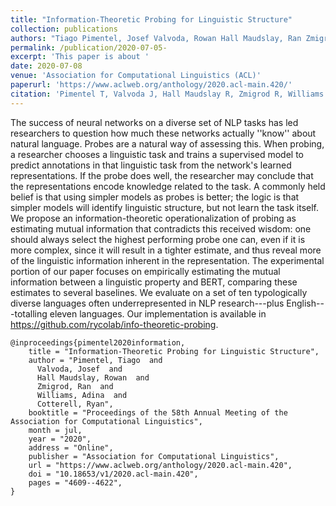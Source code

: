 ```yaml
---
title: "Information-Theoretic Probing for Linguistic Structure"
collection: publications
authors: "Tiago Pimentel, Josef Valvoda, Rowan Hall Maudslay, Ran Zmigrod, Adina Williams, and Ryan Cotterell"
permalink: /publication/2020-07-05-
excerpt: 'This paper is about '
date: 2020-07-08
venue: 'Association for Computational Linguistics (ACL)'
paperurl: 'https://www.aclweb.org/anthology/2020.acl-main.420/'
citation: 'Pimentel T, Valvoda J, Hall Maudslay R, Zmigrod R, Williams A, Cotterell R. Information-theoretic probing for linguistic structure. In: Proceedings of the 58th Annual Meeting of the Association for Computational Linguistics, 2020 Jul (pp. 4609-4622).'
---
```


The success of neural networks on a diverse set of NLP tasks has led researchers to question how much these networks actually ''know'' about natural language. Probes are a natural way of assessing this. When probing, a researcher chooses a linguistic task and trains a supervised model to predict annotations in that linguistic task from the network's learned representations. If the probe does well, the researcher may conclude that the representations encode knowledge related to the task. A commonly held belief is that using simpler models as probes is better; the logic is that simpler models will identify linguistic structure, but not learn the task itself. We propose an information-theoretic operationalization of probing as estimating mutual information that contradicts this received wisdom: one should always select the highest performing probe one can, even if it is more complex, since it will result in a tighter estimate, and thus reveal more of the linguistic information inherent in the representation. The experimental portion of our paper focuses on empirically estimating the mutual information between a linguistic property and BERT, comparing these estimates to several baselines. We evaluate on a set of ten typologically diverse languages often underrepresented in NLP research---plus English---totalling eleven languages. Our implementation is available in https://github.com/rycolab/info-theoretic-probing.


```
@inproceedings{pimentel2020information,
    title = "Information-Theoretic Probing for Linguistic Structure",
    author = "Pimentel, Tiago  and
      Valvoda, Josef  and
      Hall Maudslay, Rowan  and
      Zmigrod, Ran  and
      Williams, Adina  and
      Cotterell, Ryan",
    booktitle = "Proceedings of the 58th Annual Meeting of the Association for Computational Linguistics",
    month = jul,
    year = "2020",
    address = "Online",
    publisher = "Association for Computational Linguistics",
    url = "https://www.aclweb.org/anthology/2020.acl-main.420",
    doi = "10.18653/v1/2020.acl-main.420",
    pages = "4609--4622",
}
```